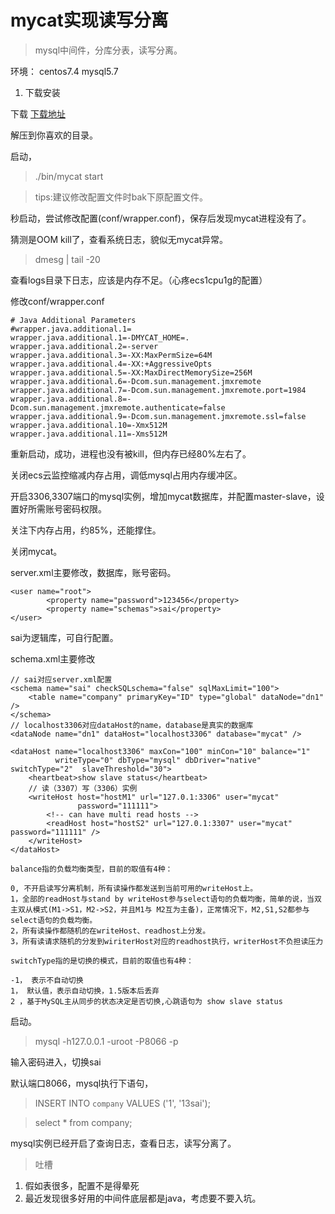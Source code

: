 ﻿# mycat实现读写分离


> mysql中间件，分库分表，读写分离。

环境：
centos7.4
mysql5.7

1. 下载安装

下载
[下载地址][1]

解压到你喜欢的目录。

启动，
> ./bin/mycat start

> tips:建议修改配置文件时bak下原配置文件。

秒启动，尝试修改配置(conf/wrapper.conf)，保存后发现mycat进程没有了。

猜测是OOM kill了，查看系统日志，貌似无mycat异常。
> dmesg | tail -20

查看logs目录下日志，应该是内存不足。（心疼ecs1cpu1g的配置）

修改conf/wrapper.conf
```
# Java Additional Parameters
#wrapper.java.additional.1=
wrapper.java.additional.1=-DMYCAT_HOME=.
wrapper.java.additional.2=-server
wrapper.java.additional.3=-XX:MaxPermSize=64M
wrapper.java.additional.4=-XX:+AggressiveOpts
wrapper.java.additional.5=-XX:MaxDirectMemorySize=256M
wrapper.java.additional.6=-Dcom.sun.management.jmxremote
wrapper.java.additional.7=-Dcom.sun.management.jmxremote.port=1984
wrapper.java.additional.8=-Dcom.sun.management.jmxremote.authenticate=false
wrapper.java.additional.9=-Dcom.sun.management.jmxremote.ssl=false
wrapper.java.additional.10=-Xmx512M
wrapper.java.additional.11=-Xms512M
```

重新启动，成功，进程也没有被kill，但内存已经80%左右了。

关闭ecs云监控缩减内存占用，调低mysql占用内存缓冲区。

开启3306,3307端口的mysql实例，增加mycat数据库，并配置master-slave，设置好所需账号密码权限。

关注下内存占用，约85%，还能撑住。

关闭mycat。

server.xml主要修改，数据库，账号密码。
```
<user name="root">
		<property name="password">123456</property>
		<property name="schemas">sai</property>
</user>
```
sai为逻辑库，可自行配置。

schema.xml主要修改
```
// sai对应server.xml配置
<schema name="sai" checkSQLschema="false" sqlMaxLimit="100">
	<table name="company" primaryKey="ID" type="global" dataNode="dn1" />
</schema>
// localhost3306对应dataHost的name，database是真实的数据库
<dataNode name="dn1" dataHost="localhost3306" database="mycat" />

<dataHost name="localhost3306" maxCon="100" minCon="10" balance="1"
		  writeType="0" dbType="mysql" dbDriver="native" switchType="2"  slaveThreshold="30">
	<heartbeat>show slave status</heartbeat>
	// 读（3307）写（3306）实例
	<writeHost host="hostM1" url="127.0.1:3306" user="mycat"
			   password="111111">
		<!-- can have multi read hosts -->
		<readHost host="hostS2" url="127.0.1:3307" user="mycat" password="111111" />
	</writeHost>
</dataHost>
```

```
balance指的负载均衡类型，目前的取值有4种：

0, 不开启读写分离机制，所有读操作都发送到当前可用的writeHost上。
1，全部的readHost与stand by writeHost参与select语句的负载均衡，简单的说，当双主双从模式(M1->S1，M2->S2，并且M1与 M2互为主备)，正常情况下，M2,S1,S2都参与select语句的负载均衡。
2，所有读操作都随机的在writeHost、readhost上分发。
3，所有读请求随机的分发到wiriterHost对应的readhost执行，writerHost不负担读压力

switchType指的是切换的模式，目前的取值也有4种：

-1， 表示不自动切换
1， 默认值，表示自动切换，1.5版本后丢弃
2 ，基于MySQL主从同步的状态决定是否切换,心跳语句为 show slave status
```

启动。

>  mysql -h127.0.0.1 -uroot -P8066 -p

输入密码进入，切换sai

默认端口8066，mysql执行下语句，
> INSERT INTO `company` VALUES ('1', '13sai');

> select * from company;

mysql实例已经开启了查询日志，查看日志，读写分离了。


> 吐槽
1. 假如表很多，配置不是得晕死
2. 最近发现很多好用的中间件底层都是java，考虑要不要入坑。




  [1]: http://dl.mycat.io/